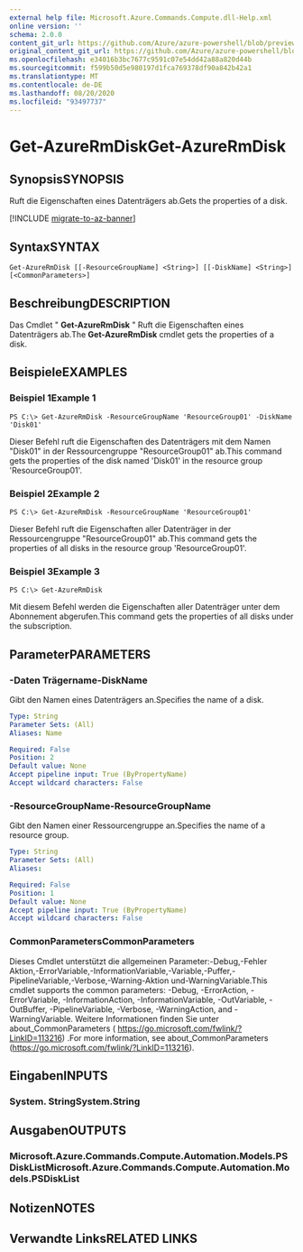```yaml
---
external help file: Microsoft.Azure.Commands.Compute.dll-Help.xml
online version: ''
schema: 2.0.0
content_git_url: https://github.com/Azure/azure-powershell/blob/preview/src/ResourceManager/Compute/Stack/Commands.Compute/help/Get-AzureRmDisk.md
original_content_git_url: https://github.com/Azure/azure-powershell/blob/preview/src/ResourceManager/Compute/Stack/Commands.Compute/help/Get-AzureRmDisk.md
ms.openlocfilehash: e34016b3bc7677c9591c07e54dd42a88a820d44b
ms.sourcegitcommit: f599b50d5e980197d1fca769378df90a842b42a1
ms.translationtype: MT
ms.contentlocale: de-DE
ms.lasthandoff: 08/20/2020
ms.locfileid: "93497737"
---
```

# <span data-ttu-id="94e32-101">Get-AzureRmDisk</span><span class="sxs-lookup"><span data-stu-id="94e32-101">Get-AzureRmDisk</span></span>

## <span data-ttu-id="94e32-102">Synopsis</span><span class="sxs-lookup"><span data-stu-id="94e32-102">SYNOPSIS</span></span>
<span data-ttu-id="94e32-103">Ruft die Eigenschaften eines Datenträgers ab.</span><span class="sxs-lookup"><span data-stu-id="94e32-103">Gets the properties of a disk.</span></span>

[!INCLUDE [migrate-to-az-banner](../../includes/migrate-to-az-banner.md)]

## <span data-ttu-id="94e32-104">Syntax</span><span class="sxs-lookup"><span data-stu-id="94e32-104">SYNTAX</span></span>

```
Get-AzureRmDisk [[-ResourceGroupName] <String>] [[-DiskName] <String>] [<CommonParameters>]
```

## <span data-ttu-id="94e32-105">Beschreibung</span><span class="sxs-lookup"><span data-stu-id="94e32-105">DESCRIPTION</span></span>
<span data-ttu-id="94e32-106">Das Cmdlet " **Get-AzureRmDisk** " Ruft die Eigenschaften eines Datenträgers ab.</span><span class="sxs-lookup"><span data-stu-id="94e32-106">The **Get-AzureRmDisk** cmdlet gets the properties of a disk.</span></span>

## <span data-ttu-id="94e32-107">Beispiele</span><span class="sxs-lookup"><span data-stu-id="94e32-107">EXAMPLES</span></span>

### <span data-ttu-id="94e32-108">Beispiel 1</span><span class="sxs-lookup"><span data-stu-id="94e32-108">Example 1</span></span>
```
PS C:\> Get-AzureRmDisk -ResourceGroupName 'ResourceGroup01' -DiskName 'Disk01'
```

<span data-ttu-id="94e32-109">Dieser Befehl ruft die Eigenschaften des Datenträgers mit dem Namen "Disk01" in der Ressourcengruppe "ResourceGroup01" ab.</span><span class="sxs-lookup"><span data-stu-id="94e32-109">This command gets the properties of the disk named 'Disk01' in the resource group 'ResourceGroup01'.</span></span>

### <span data-ttu-id="94e32-110">Beispiel 2</span><span class="sxs-lookup"><span data-stu-id="94e32-110">Example 2</span></span>
```
PS C:\> Get-AzureRmDisk -ResourceGroupName 'ResourceGroup01'
```

<span data-ttu-id="94e32-111">Dieser Befehl ruft die Eigenschaften aller Datenträger in der Ressourcengruppe "ResourceGroup01" ab.</span><span class="sxs-lookup"><span data-stu-id="94e32-111">This command gets the properties of all disks in the resource group 'ResourceGroup01'.</span></span>

### <span data-ttu-id="94e32-112">Beispiel 3</span><span class="sxs-lookup"><span data-stu-id="94e32-112">Example 3</span></span>
```
PS C:\> Get-AzureRmDisk
```

<span data-ttu-id="94e32-113">Mit diesem Befehl werden die Eigenschaften aller Datenträger unter dem Abonnement abgerufen.</span><span class="sxs-lookup"><span data-stu-id="94e32-113">This command gets the properties of all disks under the subscription.</span></span>

## <span data-ttu-id="94e32-114">Parameter</span><span class="sxs-lookup"><span data-stu-id="94e32-114">PARAMETERS</span></span>

### <span data-ttu-id="94e32-115">-Daten Trägername</span><span class="sxs-lookup"><span data-stu-id="94e32-115">-DiskName</span></span>
<span data-ttu-id="94e32-116">Gibt den Namen eines Datenträgers an.</span><span class="sxs-lookup"><span data-stu-id="94e32-116">Specifies the name of a disk.</span></span>

```yaml
Type: String
Parameter Sets: (All)
Aliases: Name

Required: False
Position: 2
Default value: None
Accept pipeline input: True (ByPropertyName)
Accept wildcard characters: False
```

### <span data-ttu-id="94e32-117">-ResourceGroupName</span><span class="sxs-lookup"><span data-stu-id="94e32-117">-ResourceGroupName</span></span>
<span data-ttu-id="94e32-118">Gibt den Namen einer Ressourcengruppe an.</span><span class="sxs-lookup"><span data-stu-id="94e32-118">Specifies the name of a resource group.</span></span>

```yaml
Type: String
Parameter Sets: (All)
Aliases: 

Required: False
Position: 1
Default value: None
Accept pipeline input: True (ByPropertyName)
Accept wildcard characters: False
```

### <span data-ttu-id="94e32-119">CommonParameters</span><span class="sxs-lookup"><span data-stu-id="94e32-119">CommonParameters</span></span>
<span data-ttu-id="94e32-120">Dieses Cmdlet unterstützt die allgemeinen Parameter:-Debug,-Fehler Aktion,-ErrorVariable,-InformationVariable,-Variable,-Puffer,-PipelineVariable,-Verbose,-Warning-Aktion und-WarningVariable.</span><span class="sxs-lookup"><span data-stu-id="94e32-120">This cmdlet supports the common parameters: -Debug, -ErrorAction, -ErrorVariable, -InformationAction, -InformationVariable, -OutVariable, -OutBuffer, -PipelineVariable, -Verbose, -WarningAction, and -WarningVariable.</span></span> <span data-ttu-id="94e32-121">Weitere Informationen finden Sie unter about_CommonParameters ( https://go.microsoft.com/fwlink/?LinkID=113216) .</span><span class="sxs-lookup"><span data-stu-id="94e32-121">For more information, see about_CommonParameters (https://go.microsoft.com/fwlink/?LinkID=113216).</span></span>

## <span data-ttu-id="94e32-122">Eingaben</span><span class="sxs-lookup"><span data-stu-id="94e32-122">INPUTS</span></span>

### <span data-ttu-id="94e32-123">System. String</span><span class="sxs-lookup"><span data-stu-id="94e32-123">System.String</span></span>

## <span data-ttu-id="94e32-124">Ausgaben</span><span class="sxs-lookup"><span data-stu-id="94e32-124">OUTPUTS</span></span>

### <span data-ttu-id="94e32-125">Microsoft.Azure.Commands.Compute.Automation.Models.PSDiskList</span><span class="sxs-lookup"><span data-stu-id="94e32-125">Microsoft.Azure.Commands.Compute.Automation.Models.PSDiskList</span></span>

## <span data-ttu-id="94e32-126">Notizen</span><span class="sxs-lookup"><span data-stu-id="94e32-126">NOTES</span></span>

## <span data-ttu-id="94e32-127">Verwandte Links</span><span class="sxs-lookup"><span data-stu-id="94e32-127">RELATED LINKS</span></span>

